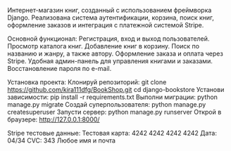 Интернет-магазин книг, созданный с использованием фреймворка Django. Реализована система аутентификации, корзина, поиск книг, оформление заказов и интеграция с платежной системой Stripe.

Основной функционал:
Регистрация, вход и выход пользователей.
Просмотр каталога книг.
Добавление книг в корзину.
Поиск по названию и жанру, а также автору.
Оформление заказа и оплата через Stripe.
Удобная админ-панель для управления книгами и заказами.
Восстановление пароля по e-mail.

Установка проекта:
Клонируй репозиторий:
git clone https://github.com/kira111dfg/BookShop.git
cd django-bookstore
Установи зависимости:
pip install -r requirements.txt
Выполни миграции:
python manage.py migrate
Создай суперпользователя:
python manage.py createsuperuser
Запусти сервер:
python manage.py runserver
Открой в браузере:
http://127.0.0.1:8000/

Stripe тестовые данные:
Тестовая карта: 4242 4242 4242 4242
Дата: 04/34
CVC: 343
Любое имя и почта
